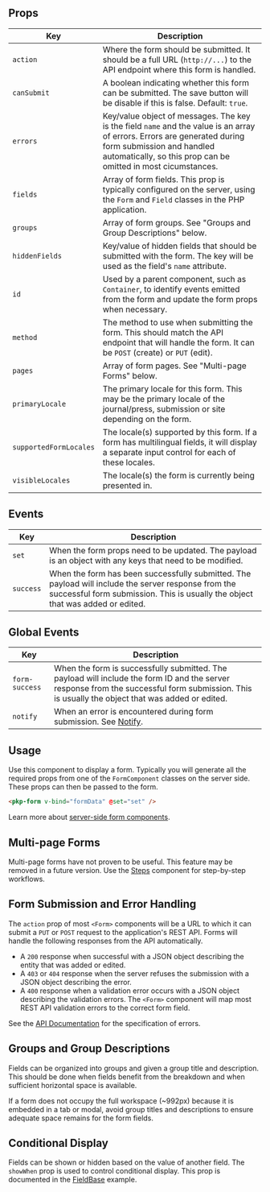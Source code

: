 ## Props

| Key | Description |
| --- | --- |
| `action` | Where the form should be submitted. It should be a full URL (`http://...`) to the API endpoint where this form is handled. |
| `canSubmit` | A boolean indicating whether this form can be submitted. The save button will be disable if this is false. Default: `true`. |
| `errors` | Key/value object of messages. The key is the field `name` and the value is an array of errors. Errors are generated during form submission and handled automatically, so this prop can be omitted in most cicumstances. |
| `fields` | Array of form fields. This prop is typically configured on the server, using the `Form` and `Field` classes in the PHP application. |
| `groups` | Array of form groups. See "Groups and Group Descriptions" below. |
| `hiddenFields` | Key/value of hidden fields that should be submitted with the form. The key will be used as the field's `name` attribute. |
| `id` | Used by a parent component, such as `Container`, to identify events emitted from the form and update the form props when necessary. |
| `method` | The method to use when submitting the form. This should match the API endpoint that will handle the form. It can be `POST` (create) or `PUT` (edit). |
| `pages` | Array of form pages. See "Multi-page Forms" below. |
| `primaryLocale` | The primary locale for this form. This may be the primary locale of the journal/press, submission or site depending on the form. |
| `supportedFormLocales` | The locale(s) supported by this form. If a form has multilingual fields, it will display a separate input control for each of these locales. |
| `visibleLocales` | The locale(s) the form is currently being presented in. |

## Events

| Key | Description |
| --- | --- |
| `set` | When the form props need to be updated. The payload is an object with any keys that need to be modified. |
| `success` | When the form has been successfully submitted. The payload will include the server response from the successful form submission. This is usually the object that was added or edited. |

## Global Events

| Key | Description |
| --- | --- |
| `form-success` | When the form is successfully submitted. The payload will include the form ID and the server response from the successful form submission. This is usually the object that was added or edited. |
| `notify` | When an error is encountered during form submission. See [Notify](#/utilities/Notify). |

## Usage

Use this component to display a form. Typically you will generate all the required props from one of the `FormComponent` classes on the server side. These props can then be passed to the form.

```html
<pkp-form v-bind="formData" @set="set" />
```

Learn more about [server-side form components](https://docs.pkp.sfu.ca/dev/documentation/en/frontend-forms).

## Multi-page Forms

Multi-page forms have not proven to be useful. This feature may be removed in a future version. Use the [Steps](#/component/Steps) component for step-by-step workflows.

## Form Submission and Error Handling

The `action` prop of most `<Form>` components will be a URL to which it can submit a `PUT` or `POST` request to the application's REST API. Forms will handle the following responses from the API automatically.

- A `200` response when successful with a JSON object describing the entity that was added or edited.
- A `403` or `404` response when the server refuses the submission with a JSON object describing the error.
- A `400` response when a validation error occurs with a JSON object describing the validation errors. The `<Form>` component will map most REST API validation errors to the correct form field.

See the [API Documentation](https://docs.pkp.sfu.ca/dev/api) for the specification of errors.

## Groups and Group Descriptions

Fields can be organized into groups and given a group title and description. This should be done when fields benefit from the breakdown and when sufficient horizontal space is available.

If a form does not occupy the full workspace (~992px) because it is embedded in a tab or modal, avoid group titles and descriptions to ensure adequate space remains for the form fields.

## Conditional Display

Fields can be shown or hidden based on the value of another field. The `showWhen` prop is used to control conditional display. This prop is documented in the [FieldBase](#/component/Form/fields/FieldBase) example.
